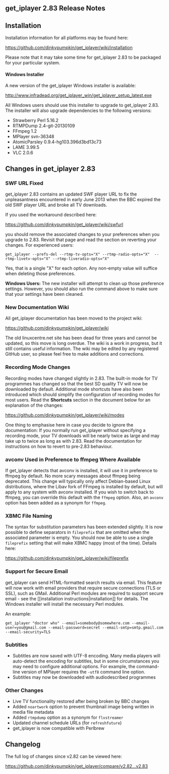 ## get_iplayer 2.83 Release Notes

## Installation

Installation information for all platforms may be found here:

<https://github.com/dinkypumpkin/get_iplayer/wiki/installation>

Please note that it may take some time for get_iplayer 2.83 to be packaged for your particular system.

#### Windows Installer

A new version of the get_iplayer Windows installer is available:

<http://www.infradead.org/get_iplayer_win/get_iplayer_setup_latest.exe>

All Windows users should use this installer to upgrade to get_iplayer 2.83.  The installer will also upgrade dependencies to the following versions:

- Strawberry Perl 5.16.2
- RTMPDump 2.4-git-20130109
- FFmpeg 1.2
- MPlayer svn-36348
- AtomicParsley 0.9.4-hg103.396d3bd13c73
- LAME 3.99.5
- VLC 2.0.6

## Changes in get_iplayer 2.83

### SWF URL Fixed

get_iplayer 2.83 contains an updated SWF player URL to fix the unpleasantness encountered in early June 2013 when the BBC expired the old SWF player URL and broke all TV downloads.

If you used the workaround described here:

<https://github.com/dinkypumpkin/get_iplayer/wiki/swfurl>

you should remove the associated changes to your preferences when you upgrade to 2.83.  Revisit that page and read the section on reverting your changes.  For experienced users:

	get_iplayer --prefs-del --rtmp-tv-opts="X" --rtmp-radio-opts="X"  --rtmp-livetv-opts="X" --rtmp-liveradio-opts="X"

Yes, that is a single "X" for each option. Any non-empty value will suffice when deleting those preferences.

**Windows Users:** The new installer will attempt to clean up those preference settings.  However, you should also run the command above to make sure that your settings have been cleaned.

### New Documentation Wiki

All get_iplayer documentation has been moved to the project wiki:

<https://github.com/dinkypumpkin/get_iplayer/wiki>

The old linuxcentre.net site has been dead for three years and cannot be updated, so this move is long overdue.  The wiki is a work in progress, but it still contains useful information.  The wiki may be edited by any registered GitHub user, so please feel free to make additions and corrections.

### Recording Mode Changes

Recording modes have changed slightly in 2.83. The built-in mode for TV programmes has changed so that the best SD quality TV will now be downloaded by default.  Additional mode shortcuts have also been introduced which should simplify the configuration of recording modes for most users. Read the **Shortcuts** section in the document below for an explanation of the changes:

<https://github.com/dinkypumpkin/get_iplayer/wiki/modes>

One thing to emphasise here in case you decide to ignore the documentation: If you normally run get_iplayer without specifying a recording mode, your TV downloads will be nearly twice as large and may take up to twice as long as with 2.83.  Read the documentation for instructions on how to revert to pre-2.83 behaviour.

### avconv Used in Preference to ffmpeg Where Available

If get_iplayer detects that avconv is installed, it will use it in preference to ffmpeg by default.  No more scary messages about ffmpeg being deprecated.  This change will typically only affect Debian-based Linux distributions, where the Libav fork of FFmpeg is installed by default, but will apply to any system with avconv installed.  If you wish to switch back to ffmpeg, you can override this default with the `ffmpeg` option.  Also, an `avconv` option has been added as a synonym for `ffmpeg`.

### XBMC File Naming

The syntax for substitution parameters has been extended slightly.  It is now possible to define separators in `fileprefix` that are omitted when the associated parameter is empty.  You should now be able to use a single `fileprefix` setting that will make XBMC happy (most of the time).  Details here:  

<https://github.com/dinkypumpkin/get_iplayer/wiki/fileprefix>

### Support for Secure Email

get_iplayer can send HTML-formatted search results via email.  This feature will now work with email providers that require secure connections (TLS or SSL), such as GMail.  Additional Perl modules are required to support secure email - see the [[installation instructions|installation]] for details.  The Windows installer will install the necessary Perl modules.

An example:

	get_iplayer "doctor who" --email=somebody@somewhere.com --email-user=you@gmail.com --email-password=secret --email-smtp=smtp.gmail.com --email-security=TLS

### Subtitles

- Subtitles are now saved with UTF-8 encoding.  Many media players will auto-detect the encoding for subtitles, but in some circumstances you may need to configure additional options.  For example, the command-line version of MPlayer requires the `-utf8` command line option.
- Subtitles may now be downloaded with audiodescribed programmes

### Other Changes

- Live TV functionality restored after being broken by BBC changes
- Added `noartwork` option to prevent thumbnail image being written in media file metadata
- Added `rtmpdump` option as a synonym for `flvstreamer`
- Updated channel schedule URLs (for `refreshfuture`)
- get_iplayer is now compatible with Perlbrew

## Changelog

The full log of changes since v2.82 can be viewed here:

<https://github.com/dinkypumpkin/get_iplayer/compare/v2.82…v2.83>